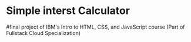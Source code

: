 # Simple interst Calculator
#final project of IBM's Intro to HTML, CSS, and JavaScript course (Part of Fullstack Cloud Specialization)
